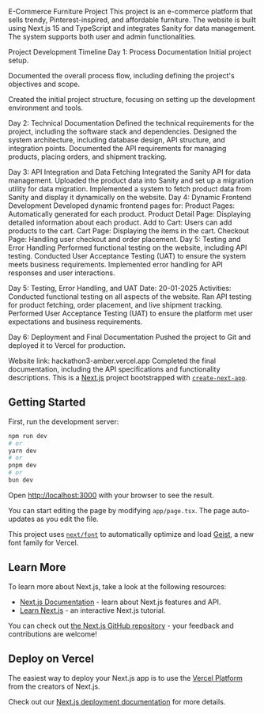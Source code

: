 E-Commerce Furniture Project
This project is an e-commerce platform that sells trendy, Pinterest-inspired, and affordable furniture. The website is built using Next.js 15 and TypeScript and integrates Sanity for data management. The system supports both user and admin functionalities.

Project Development Timeline
Day 1: Process Documentation
Initial project setup.

Documented the overall process flow, including defining the project's objectives and scope.

Created the initial project structure, focusing on setting up the development environment and tools.





Day 2: Technical Documentation
Defined the technical requirements for the project, including the software stack and dependencies.
Designed the system architecture, including database design, API structure, and integration points.
Documented the API requirements for managing products, placing orders, and shipment tracking.




Day 3: API Integration and Data Fetching
Integrated the Sanity API for data management.
Uploaded the product data into Sanity and set up a migration utility for data migration.
Implemented a system to fetch product data from Sanity and display it dynamically on the website.
Day 4: Dynamic Frontend Development
Developed dynamic frontend pages for:
Product Pages: Automatically generated for each product.
Product Detail Page: Displaying detailed information about each product.
Add to Cart: Users can add products to the cart.
Cart Page: Displaying the items in the cart.
Checkout Page: Handling user checkout and order placement.
Day 5: Testing and Error Handling
Performed functional testing on the website, including API testing.
Conducted User Acceptance Testing (UAT) to ensure the system meets business requirements.
Implemented error handling for API responses and user interactions.


Day 5: Testing, Error Handling, and UAT
Date: 20-01-2025
Activities:
Conducted functional testing on all aspects of the website.
Ran API testing for product fetching, order placement, and live shipment tracking.
Performed User Acceptance Testing (UAT) to ensure the platform met user expectations and business requirements.

Day 6: Deployment and Final Documentation
Pushed the project to Git and deployed it to Vercel for production.


Website link: hackathon3-amber.vercel.app
Completed the final documentation, including the API specifications and functionality descriptions.
This is a [Next.js](https://nextjs.org) project bootstrapped with [`create-next-app`](https://nextjs.org/docs/app/api-reference/cli/create-next-app).

## Getting Started

First, run the development server:

```bash
npm run dev
# or
yarn dev
# or
pnpm dev
# or
bun dev
```

Open [http://localhost:3000](http://localhost:3000) with your browser to see the result.

You can start editing the page by modifying `app/page.tsx`. The page auto-updates as you edit the file.

This project uses [`next/font`](https://nextjs.org/docs/app/building-your-application/optimizing/fonts) to automatically optimize and load [Geist](https://vercel.com/font), a new font family for Vercel.

## Learn More

To learn more about Next.js, take a look at the following resources:

- [Next.js Documentation](https://nextjs.org/docs) - learn about Next.js features and API.
- [Learn Next.js](https://nextjs.org/learn) - an interactive Next.js tutorial.

You can check out [the Next.js GitHub repository](https://github.com/vercel/next.js) - your feedback and contributions are welcome!

## Deploy on Vercel

The easiest way to deploy your Next.js app is to use the [Vercel Platform](https://vercel.com/new?utm_medium=default-template&filter=next.js&utm_source=create-next-app&utm_campaign=create-next-app-readme) from the creators of Next.js.

Check out our [Next.js deployment documentation](https://nextjs.org/docs/app/building-your-application/deploying) for more details.
